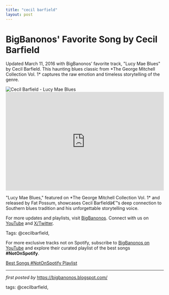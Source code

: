 ```yaml
---
title: "cecil barfield"
layout: post
---
```

<!-- Post Title -->
<h1 >BigBanonos' Favorite Song by Cecil Barfield</h1> <!-- Introductory Text -->
<p >Updated March 11, 2016 with BigBanonos' favorite track, "Lucy Mae Blues" by Cecil Barfield. This haunting blues classic from *The George Mitchell Collection Vol. 1* captures the raw emotion and timeless storytelling of the genre.</p> <!-- Featured Image -->
<div > <img src="https://peterblowry.com/wp-content/uploads/2017/06/cecil-1.jpg?w=584" alt="Cecil Barfield - Lucy Mae Blues" />
</div> <!-- YouTube Video Embed -->
<div > <iframe width="100%" height="315" src="https://www.youtube.com/embed/vcFBtViZ7eo" title="Cecil Barfield - Lucy Mae Blues" frameborder="0" allow="accelerometer; autoplay; clipboard-write; encrypted-media; gyroscope; picture-in-picture; web-share" referrerpolicy="strict-origin-when-cross-origin" allowfullscreen></iframe>
</div> <!-- Song Information -->
<div > <p>"Lucy Mae Blues," featured on *The George Mitchell Collection Vol. 1* and released by Fat Possum, showcases Cecil Barfieldâ€™s deep connection to Southern blues tradition and his unforgettable storytelling voice.</p>
</div> <!-- Footer Links -->
<div > <p>For more updates and playlists, visit <a href="https://bigbanonos.blogspot.com/" target="_blank">BigBanonos</a>. Connect with us on <a href="https://www.youtube.com/@BigBanonos" target="_blank">YouTube</a> and <a href="https://x.com/bigbanonos" target="_blank">X/Twitter</a>.</p>
</div> <!-- Tags -->
<p >Tags: @cecilbarfield,</p>


<!--Subscribe and Playlist Links-->
<div>
    <p>For more exclusive tracks not on Spotify, subscribe to <a href="https://www.youtube.com/@BigBanonos" target="_blank">BigBanonos on YouTube</a> and explore their curated playlist of the best songs <strong>#NotOnSpotify</strong>.</p>
    <p><a href="https://www.youtube.com/playlist?list=PLtuNtuTatqI0kFahUCbtbfenC_ET5O_tr" target="_blank">Best Songs #NotOnSpotify Playlist<br /></a></p></div>

<hr />

<p><em>first posted by</em> <a href="https://bigbanonos.blogspot.com/" rel="noopener" target="_new">https://bigbanonos.blogspot.com/</a></p>

<p>tags: @cecilbarfield,</p>
